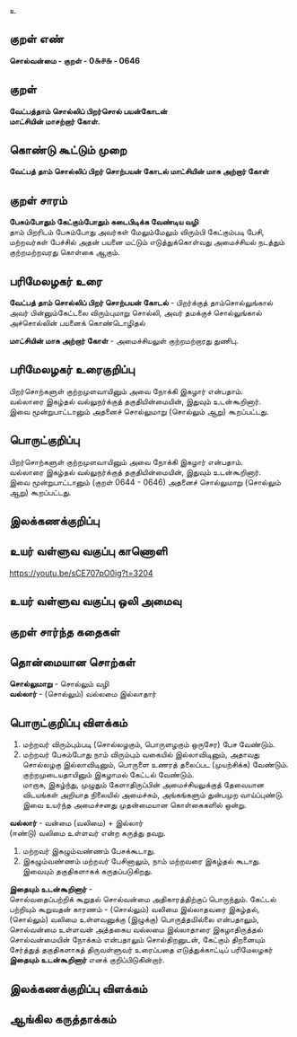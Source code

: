 உ

## குறள் எண் 

**சொல்வன்மை - குறள் - 0௬௪௬ - 0646**  

## குறள் 

**வேட்பத்தாம் சொல்லிப் பிறர்சொல் பயன்கோடன்  
மாட்சியின் மாசற்றார் கோள்.**  

## கொண்டு கூட்டும் முறை

**வேட்பத் தாம் சொல்லிப் பிறர் சொற்பயன் கோடல் மாட்சியின் மாசு அற்றார் கோள்** 

## குறள் சாரம் 

**பேசும்போதும் கேட்கும்போதும் கடைபிடிக்க வேண்டிய வழி**  
தாம் பிறரிடம் பேசும்போது அவர்கள் மேலும்மேலும் விரும்பி கேட்கும்படி பேசி,  
மற்றவர்கள் பேச்சில் அதன் பயனை மட்டும் எடுத்துக்கொள்வது அமைச்சியல் நடத்தும் குற்றமற்றவரது கொள்கை ஆகும்.  

## பரிமேலழகர் உரை

**வேட்பத் தாம் சொல்லிப் பிறர் சொற்பயன் கோடல்** - பிறர்க்குத் தாம்சொல்லுங்கால் அவர் பின்னும்கேட்டலை விரும்புமாறு சொல்லி, அவர் தமக்குச் சொல்லுங்கால் அச்சொல்லின் பயனைக் கொண்டொழிதல்  

**மாட்சியின் மாசு அற்றார் கோள்** - அமைச்சியலுள் குற்றமற்றாரது துணிபு.  

## பரிமேலழகர் உரைகுறிப்பு   

பிறர்சொற்களுள் குற்றமுளவாயினும் அவை நோக்கி இகழார் என்பதாம்.  
வல்லாரை இகழ்தல் வல்லுநர்க்குத் தகுதியின்மையின், இதுவும் உடன்கூறினார்.  
இவை மூன்றுபாட்டானும் அதனைச் சொல்லுமாறு (சொல்லும் ஆறு) கூறப்பட்டது.    

## பொருட்குறிப்பு 

பிறர்சொற்களுள் குற்றமுளவாயினும் அவை நோக்கி இகழார் என்பதாம்.  
வல்லாரை இகழ்தல் வல்லுநர்க்குத் தகுதியின்மையின், இதுவும் உடன்கூறினார்.  
இவை மூன்றுபாட்டானும் (குறள் 0644 - 0646) அதனைச் சொல்லுமாறு (சொல்லும் ஆறு) கூறப்பட்டது.    

## இலக்கணக்குறிப்பு  


## உயர் வள்ளுவ வகுப்பு காணொளி

https://youtu.be/sCE707pO0ig?t=3204  

## உயர் வள்ளுவ வகுப்பு ஒலி அமைவு 

 
## குறள் சார்ந்த கதைகள் 


## தொன்மையான சொற்கள்

**சொல்லுமாறு** - சொல்லும் வழி  
**வல்லார்** - (சொல்லும்) வல்லமை இல்லாதார்  

## பொருட்குறிப்பு விளக்கம்

1. மற்றவர் விரும்பும்படி (சொல்லழகும், பொருளழகும் ஒருசேர) பேச வேண்டும்.  
2. மற்றவர் பேசும்போது நாம் விரும்பும் வகையில் இல்லாவிடினும், அதாவது சொல்லழகு இல்லாவிடினும், பொருளை உணரத் தலைப்பட (முயற்சிக்க) வேண்டும். குற்றமுடையதாயினும் இகழாமல் கேட்டல் வேண்டும்.  
மாறாக, இகழ்ந்து, முழுதும் கேளாதிருப்பின் அமைச்சியலுக்குத் தேவையான விடயங்கள் அறியாத நிலையில் அமைச்சும், அங்கங்களும் துன்பமுற வாய்ப்புண்டு.    
இவை உயர்ந்த அமைச்சனது முதன்மையான கொள்கைகளில் ஒன்று.   

**வல்லார்** - வன்மை (வலிமை) + இல்லார்  
(ஈண்டு) வலிமை உள்ளவர் என்ற கருத்து தவறு.

1. மற்றவர் இகழும்வண்ணம் பேசக்கூடாது.  
2. இகழும்வண்ணம் மற்றவர் பேசினாலும், நாம் மற்றவரை இகழ்தல் கூடாது.  
இவையும் தகுதிகளாகக் கருதப்படுகிறது.  

**இதையும் உடன்கூறினார்** -  
சொல்வதைப்பற்றிக் கூறுதல் சொல்வன்மை அதிகாரத்திற்குப் பொருந்தும். கேட்டல் பற்றியும் கூறுவதன் காரணம் - (சொல்லும்) வலிமை இல்லாதவரை இகழ்தல், (சொல்லும்) வலிமை உள்ளவனுக்கு (இழுக்கு) பொருத்தமில்லை என்பதாலும், சொல்வன்மை உள்ளவன் அத்தகைய வல்லமை இல்லாதாரை இகழாதிருத்தல் சொல்வன்மையின் நோக்கம் என்பதாலும் சொல்திறனுடன், கேட்கும் திறனையும் சேர்த்துத் தகுதிகளாகத் திருவள்ளுவர் உரைப்பதை எடுத்துக்காட்டிப் பரிமேலழகர் **இதையும் உடன்கூறினார்** எனக் குறிப்பிடுகின்றார்.  

## இலக்கணக்குறிப்பு விளக்கம்


## ஆங்கில கருத்தாக்கம் 


